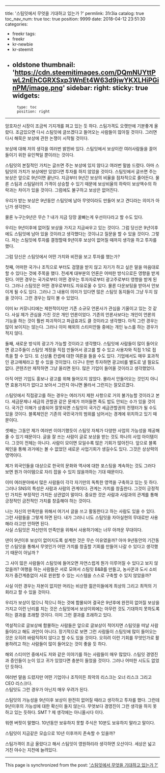 
---
title: '스팀잇에서 무엇을 기대하고 있는가 ?'
permlink: 31r3ia
catalog: true
toc_nav_num: true
toc: true
position: 9999
date: 2018-04-12 23:51:30
categories:
- freekr
tags:
- freekr
- kr-newbie
- kr-steemit
- oldstone
thumbnail: 'https://cdn.steemitimages.com/DQmNUYttPwL2nEhCGRXSxp3WnEt4W63d9jwYKXLHiPGinPM/image.png'
sidebar:
    right:
        sticky: true
widgets:
    -
        type: toc
        position: right
---


암호자산 시장이 조금씩 기지개를 펴고 있는 듯 하다. 스팀가격도 오랫만에 기분좋게 올랐다. 
조금있으면 다시 스팀잇에 글쓰겠다고 들어오는 사람들이 많아질 것이다. 
그러면 다시 해묵은 보상에 관한 논쟁이 시작될 것이다. 

보상에 대해 저의 생각을 여러번 밝힌바 있다. 
스팀잇에서 보상이란 여러사람들을 끌어들이기 위한 유인책일 뿐이라는 것이다. 

스팀잇의 본질적인 가치는 글쓰면 주는 보상에 있지 않다고 여러번 말씀 드렸다. 
아마 스팀잇의 가치가 보상에만 있었다면 투자를 하지 않았을 것이다. 스팀잇에서 글쓰면 주는 보상은 앞으로 9년이면 끝난다. 지금부터 9년간 보상의 비율을 점차적으로 줄어든다. 물론 스팀과 스팀달러의 가격이 상승할 수 있기 때문에 보상비율의 하락이 보상액수의 하락과는 차이가 있을 것이다. 그럼에도 불구하고 보상은 없어진다. 

우리가 받는 보상은 9년동안 스팀잇에 남아 무엇이라도 만들어 보고 견디라는 의미가 아닌가 생각한다. 

물론 누구는9년은 무슨 ? 내가 지금 당장 꿀빠는게 우선이다라고 할 수도 있다.

우리는 9년이후에 없어질 보상을 가지고 지금싸우고 있는 것이다. 
그럼 당신은 9년이후에도 스팀잇에 남아 있을 것이라고 생각했다는 것이냐고 질문을 할 수 있을 것이다.
그렇다. 저는 스팀잇에 투자를 결정할때 9년이후 보상이 없어질 때까지 생각을 하고 투자를 했다. 

그럼 당신은 스팀잇에서 어떤 가치와 비전을 보고 투자를 했는가?

첫째, 어떠한 국가나 조직으로 부터도 검열을 받지 않고 자기가 하고 싶은 말을 마음대로 할 수 있다는 것에 주목을 했다. 전세계 대부분의 언론은 어떠한 방식으로든 영향을 받게된다. 어떤 경우는 국가로부터 어떤 경우는 투자자로부터 광고주로부터 영향을 받게 된다. 그러나 스팀잇은 어떤 경우로부터도 자유로울 수 있다. 물론 다운보팅을 받아서 안보이게 될 수도 있다. 그러나 그 내용이 의미가 있다면 많은 스팀잇 동지들이 그냥 두지 않을 것이다. 그런 경우는 많이 볼 수 있었다. 

이미  kr 커뮤니티에는 제한적이지만 기존 소규모 언론사가 관심을 기울이고 있는 것 같다. 사실 제가 관심을 가진 것은 개인 언론이었다. 기존의 언론사보다는 개인이 언론의 기능을 하는 것이 훨씬 파괴적이고 파급효과도 클 것이라고 생각했다. 아직 그런 경우는 많이 보이지는 않는다. 그러나 이미 해외의 스티미안들 중에는 개인 뉴스를 하는 경우가 적지 않다.

둘째, 새로운 방식의 광고가 가능할 것이라고 생각했다. 스팀잇에 사람들이 많이 들어오면 광고주들이 스팀잇 계정을 직접 만들어서 광고를 할 수 있고 사용자와 직접 1:1로 접촉을 할 수 있다. 또 신상품 칸셉에 대한 여론을 들을 수도 있다. 기업에서도 매우 효과적인 광고매체라고 할 수 있을 것이었다. 더구나 한번 투자하면 광고비를 별도로 낼 필요도 없다. 콘텐츠만 제작하면 그냥 올리면 된다. 많은 기업이 들어올 것이라고 생각했었다. 

아직 어떤 기업도 홍보나 광고를 위해 들어오지 않았다. 몰라서 안들어오는 것인지 아니면 효용가치가 없다고 보아서 그런지 아니면 몰라서 그런지는 잘모르겠다. 

스팀잇에서 직접광고를 하는 경우는 여러가지 제한 사항으로 거의 불가능할 것이라고 본다. 세금문제나 세금의 관할권 같은 문제가 끼어들면 죽도 밥도 안되는 수가 있을 것이다. 국가간 이해가 상충되어 잘못되면 스팀잇이 국가간 세금관할권의 전쟁터가 될 수도 있을 것이다. 블록체인은 기존의 국민국가의 범위를 넘어서는 경계에 위치하고 있기 때문이다. 

셋째는 그동안 제가 여러번 이야기했듯이 스팀잇 자체가 다양한 사업의 가능성을 제공해 줄 수 있기 때문이다. 글을 잘 쓰는 사람이 글로 보상을 받는 것도 하나의 사업 아이템이다. 그것이 전체는 아니다. 사람이 모이면 모일수록 많은 기회가 많아진다. 앞으로 블록체인을 통해 과거에는 볼 수 없었던 새로운 사업기회가 생길수도 있다. 그것은 상상력의 영역이다. 

제가 외국인들을 대상으로 한국의 문화와 역사에 대한 포스팅을 계속하는 것도 그러다 보면 뭔가 아이템으로 자리 잡을 수 있지 않을까하는 기대 때문이다. 

이미 여러분야에서 많은 사람들이 각각 자기만의 독특한 영역을 구축하고 있는 듯 하다. 그러나 SNS의 특성은 사람과 사람의 관계이다. 관계는 가치를 창출한다. 그것이 긍정적인 가치든 부정적인 가치든 상관없이 말이다. 중요한 것은 사람과 사람과의 관계를 통해 긍정적인 금전적인 가치를 창출해야 하는 것이다. 

나는 자신의 만족만을 위해서 여기서 글을 쓰고 활동한다고 하는 사람도 있을 수 있다. 그런 사람들을 그렇게 하면 된다. 내가 그러니 너도 스팀잇을 자아실현의 무대로만 사용해라 라고만 안하면 된다.  
사실 스팀잇은 자신만의 만족만을 위해서 사용하기에는 너무 아까운 무대이다. 

댄이 9년이후 보상이 없어지도록 설계한 것은 무슨 이유였을까? 아마 9년동안의 기간동안 스팀잇을 통해서 무엇인가 어떤 가치를 창출할 기회를 만들어 나갈 수 있다고 생각했기 때문이 아닐까 ? 

그 사이 많은 사람들이 스팀잇에 들어오면 자연스럽게 뭔가 이루어질 수 있다고 보지 않았을까? 여행을 하는 사람들은 서로 모여서 스팀잇 B&B를 만들고, 농사꾼과 도시 소비자가 중간계층없이 서로 윈윈할 수 있는 시스템을 스스로 구축할 수 있지 않았을까? 

사실 이런 경우는 자본이 없지만 머리는 비상한 젊은이들에게 최상의 그리고 최적의 기회라고 할 수 있을 것이다. 

우리가 보상이 많으니 적으니 하는 것에 함몰되어 결국은 9년후에 완전히 없어질 보상을 가지고 이런 난리를 치는 것은 스팀잇에서 보상이외에는 아무런 것도 기대하지 못하도록 하는 결과를 초래할 것이다. 이미 그런 결과를 초래하고 있다. 

역설적으로 글보상에 함몰하는 사람들은 앞으로 글보상이 적어지면 스팀잇을 떠날 사람들이라고 해도 과언이 아니다. 장기적으로 보면 그런 사람들이 스팀잇에 많이 들어오는 것은 오히려 바람직하지 않다고 할 수도 있을 것이다. 오히려 이런 기회를 무엇인가로 활용하려고 하는 사람들이 많이 들어오는 것이 좋을 듯 하다. 

해외 스티미언 중에서도 저와 같은 이야기를 하는 사람들이 매우 많았다. 스팀잇 경영진과 증인들이 눈이 있고 귀가 있었다면 충분이 들었을 것이다. 그러나 어떠한 시도도 없었던 듯하다. 

여러번 말씀 드렸지만 어떤 기업이나 조직이든 최악의 리스크는 오너 리스크 그리고 CEO 리스크다.   
스팀잇도 그런 경우가 아닌지 매우 우려가 된다. 

스팀잇의 가능성을 9년이후 보상이 완전히 없어질 때라고 생각하고 투자를 했다. 
그런데 9년이후의 가능성에 대한 확신이 들지 않는다. 무엇보다 경영진이 그런 생각을 하지 못하고 있는 듯하다.
SMT ? 제 생각에는 아니올시다 이다. 

워렌 버핏이 말했다. 10년동안 보유하지 못할 주식은 10분도 보유하지 말라고 말이다.  

스팀잇이 지금같은 모습으로 10년 이후까지 존속할 수 있을까?

스팀가격이 조금 올랐다고 해서 스팀잇이 영원하리라 생각하면 오산이다. 
세상은 넓고 거친 야수는 지천에 늘려있다.

- - -

This page is synchronized from the post: ['스팀잇에서 무엇을 기대하고 있는가 ?'](https://steemit.com/@oldstone/31r3ia)
